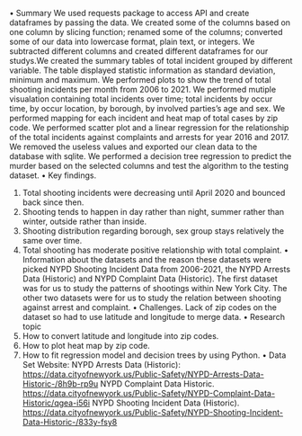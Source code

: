  •  Summary 
 We used requests package to access API and create dataframes by passing the data. We created some of the columns based 
 on one column by slicing function; renamed some of the columns; converted some of our data into lowercase format, plain 
 text, or integers. We subtracted different columns and created different dataframes for our studys.We created the summary 
 tables of total incident grouped by different variable. The table displayed statistic information as standard deviation, 
 minimum and maximum. We performed plots to show the trend of total shooting incidents per month from 2006 to 2021. We 
 performed mutiple visualation containing total incidents over time; total incidents by occur time, by occur location, by 
 borough, by involved parties’s age and sex. We performed mapping for each incident and heat map of total cases by zip 
 code. We performed scatter plot and a linear regression for the relationship of the total incidents against complaints and 
 arrests for year 2016 and 2017. We removed the useless values and exported our clean data to the database with sqlite. We 
 performed a decision tree regression to predict the murder based on the selected columns and test the algorithm to the testing 
 dataset. 
 •  Key findings. 
 1)  Total shooting incidents were decreasing until April 2020 and bounced back since then. 
 2)  Shooting tends to happen in day rather than night, summer rather than winter, outside rather than inside. 
 3)  Shooting distribution regarding borough, sex group stays relatively the same over time. 
 4)  Total shooting has moderate positive relationship with total complaint. 
 • Information about the datasets and the reason these datasets were picked 
 NYPD Shooting Incident Data from 2006-2021, the NYPD Arrests Data (Historic) and NYPD Complaint Data (Historic). 
 The first dataset was for us to study the patterns of shootings within New York City. The other two datasets were for us to 
 study the relation between shooting against arrest and complaint.
 • Challenges. 
 Lack of zip codes on the dataset so had to use latitude and longitude to merge data. 
 • Research topic 
 1)  How to convert latitude and longitude into zip codes. 
 2)  How to plot heat map by zip code. 
 3)  How to fit regression model  and decision trees by using Python.
 • Data Set Website: 
 NYPD Arrests Data (Historic):  https://data.cityofnewyork.us/Public-Safety/NYPD-Arrests-Data-Historic-/8h9b-rp9u 
 NYPD Complaint Data Historic. 
 https://data.cityofnewyork.us/Public-Safety/NYPD-Complaint-Data-Historic/qgea-i56i 
 NYPD Shooting Incident Data (Historic). 
 https://data.cityofnewyork.us/Public-Safety/NYPD-Shooting-Incident-Data-Historic-/833y-fsy8
